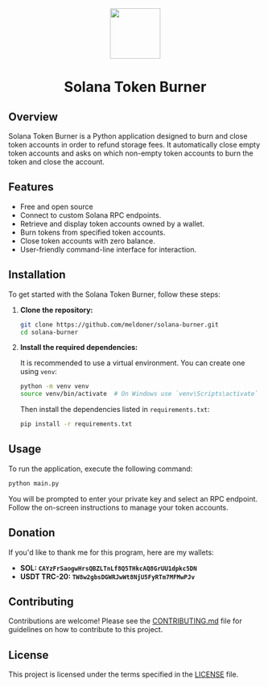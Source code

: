 <div align="center">
    <img src="https://i.imgur.com/OHPxyZA.png" width="100px" />
    <h1>Solana Token Burner</h1>
</div>

## Overview

Solana Token Burner is a Python application designed to burn and close token accounts in order to refund storage fees. It automatically close empty token accounts and asks on which non-empty token accounts to burn the token and close the account.

## Features

- Free and open source
- Connect to custom Solana RPC endpoints.
- Retrieve and display token accounts owned by a wallet.
- Burn tokens from specified token accounts.
- Close token accounts with zero balance.
- User-friendly command-line interface for interaction.

## Installation

To get started with the Solana Token Burner, follow these steps:

1. **Clone the repository:**

   ```bash
   git clone https://github.com/meldoner/solana-burner.git
   cd solana-burner
   ```

2. **Install the required dependencies:**

   It is recommended to use a virtual environment. You can create one using `venv`:

   ```bash
   python -m venv venv
   source venv/bin/activate  # On Windows use `venv\Scripts\activate`
   ```

   Then install the dependencies listed in `requirements.txt`:

   ```bash
   pip install -r requirements.txt
   ```

## Usage

To run the application, execute the following command:

```bash
python main.py
```

You will be prompted to enter your private key and select an RPC endpoint. Follow the on-screen instructions to manage your token accounts.

## Donation
If you'd like to thank me for this program, here are my wallets:
- **SOL: `CAYzFrSaogwHrsQBZLTnLf8Q5THkcAQ8GrUU1dpkc5DN`**
- **USDT TRC-20: `TW8w2gbsDGWRJwWt8NjU5FyRTm7MFMwPJv`**


## Contributing

Contributions are welcome! Please see the [CONTRIBUTING.md](CONTRIBUTING.md) file for guidelines on how to contribute to this project.

## License

This project is licensed under the terms specified in the [LICENSE](LICENSE) file.